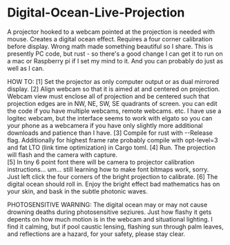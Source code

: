 # Digital-Ocean-Live-Projection
A projector hooked to a webcam pointed at the projection is needed with mouse.  Creates a digital ocean effect.  Requires a four corner calibration before display.  Wrong math made something beautiful so I share.
This is presently PC code, but rust - so there's a good change I can get it to run on a mac or Raspberry pi if I set my mind to it.  And you can probably do just as well as I can.

HOW TO:
[1]  Set the projector as only computer output or as dual mirrored display.
[2]  Align webcam so that it is aimed at and centered on projection.  Webcam view must enclose all of projection and be centered such that projection edges are in NW, NE, SW, SE quadrants of screen.
      you can edit the code if you have multiple webcams, remote webcams. etc.  I have use a logitec webcam, but the interface seems to work with elgato so you can your phone as a webcamera if you have only slightly more additional downloads and patience than I have.
[3]  Compile for rust with --Release flag.  Additionally for highest frame rate probably compile with opt-level=3 and fat LTO (link time optimization) in Cargo toml.
[4]  Run.  The projection will flash and the camera with capture.  
[5]  In tiny 6 point font there will be camera to projector calibration instructions... um... still learning how to make font bitmaps work, sorry.  
      Just left click the four corners of the bright projection to calibrate.
[6]  The digital ocean should roll in.  Enjoy the bright effect bad mathematics has on your skin, and bask in the subtle photonic waves.  

PHOTOSENSITIVE WARNING:  The digital ocean may or may not cause drowning deaths during photosensitive seziures.  Just how flashy it gets depents on how much motion is in the webcam and situational lighting.  I find it calming, but if pool caustic lensing, flashing sun through palm leaves, and reflections are a hazard, for your safety, please stay clear.
